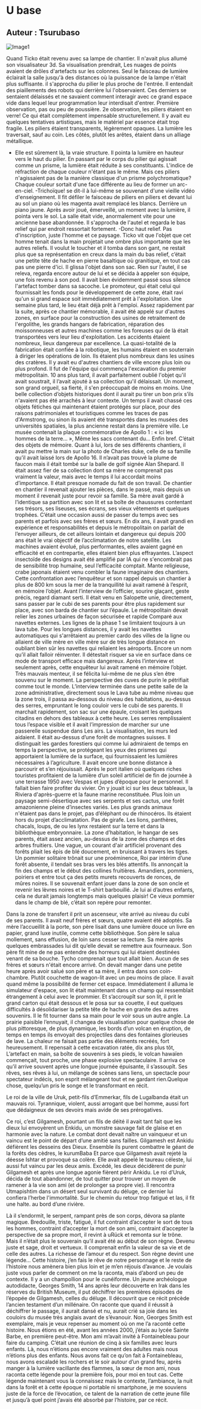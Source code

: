 # U base
## Auteur : Tsurubaso

![Image1](/images/800400.png)

Quand Ticko était revenu avec sa lampe de chantier. Il n'avait plus allumé son visualisateur 3d. Sa visualisation prendrait, Les nuages de points avaient de drôles d'artefacts sur les colonnes. Seul le faisceau de lumière éclairait la salle jusqu'à des distances où la puissance de la lampe n'était plus suffisante. il s'approcha du pilier le plus proche de l'entrée. Il entendait des piaillements des robots qui derrière lui l'observaient. Ces derniers se sentaient délaissés et ne savaient comment interagir avec ce grand espace vide dans lequel leur programmation leur interdisait d'entrer. Première observation, pas ou peu de poussière. 2e observation, les piliers étaient en verre! 
Ce qui était complètement impensable structurellement.  Il y avait eu quelques tentatives artistiques, mais le matériel par essence était trop fragile.  Les piliers étaient transparents, légèrement opaques. La lumière les traversait, sauf au coin. Les côtés, plutôt les arêtes, étaient dans un alliage métallique. 
-  Elle est sûrement là, la vraie structure.
Il pointa la lumière en hauteur vers le haut du pilier. En passant par le corps du pilier qui agissait comme un prisme, la lumière était réduite à ses constituants. L'indice de réfraction de chaque couleur n'étant pas le même. Mais ces piliers n'agissaient pas de la manière classique d'un prisme polychromatique?  Chaque couleur sortait d'une face différente au lieu de former un arc-en-ciel. 
-Trichoïque! se dit-il à lui-même se souvenant d'une vieille vidéo d'enseignement.
Il fit défiler le faisceau de piliers en piliers et devant lui au sol un piano où les magenta avait remplacé les blancs. Derrière un piano jaune.  Après avoir joué, émerveillé, un moment avec la lumière, il pointa vers le sol. La salle était vide, anormalement vite pour une ancienne base abandonnée. Il s'approcha de l'autel et regarda le bas relief qui par endroit ressortait fortement. 
-Donc haut relief.
Pas d'inscription, juste l'homme et ce paysage. 
Ticko vit que l'objet que cet homme tenait dans la main projetait une ombre plus importante que les autres reliefs. Il voulut le toucher et il tomba dans son gant, ne restait plus que sa représentation en creux dans la main du bas relief, c’était une petite tête de hache en pierre basaltique où granitique, en tout cas pas une pierre d'ici. Il glissa l'objet dans son sac. Rien sur l'autel, il se releva, regarda encore autour de lui et se décida à appeler son équipe, une fois revenu à son pod.
Il avait bien évidemment passé sous silence l'artefact tomber dans sa sacoche.  Le promoteur, qui était celui qui fournissait les fonds pour le développement de cette zone, était ravi qu'un si grand espace soit immédiatement prêt à l'exploitation. Une semaine plus tard, le lieu était déjà prêt à l'emploi. Assez rapidement par la suite, après ce chantier mémorable, il avait été appelé sur d'autres zones, en surface pour la construction des usines de retraitement de l'ergolithe, les grands hangars de fabrication, réparation des moissonneuses et autres machines comme les foreuses qui de là était transportées vers leur lieu d'exploitation. Les accidents étaient nombreux, lieux dangereux par excellence. La quasi-totalité de la fabrication était confiée à la robotique, les humains étaient en souterrain à diriger les opérations de loin. Ils étaient plus nombreux dans les usines des cratères. Il y avait eu d'autres chantiers de ville encore plus loin ou plus profond. Il fut de l'équipe qui commença l'excavation du premier métropolitain. 10 ans plus tard, il avait parfaitement oublié l'objet qu'il avait soustrait, il l’avait ajouté à sa collection qu'il délaissait. Un moment, son grand orgueil, sa fierté, il s'en préoccupait de moins en moins.
Une belle collection d’objets historiques dont il aurait pu tirer un bon prix s’ils n'avaient pas été arrachés à leur contexte. Un temps il avait chassé ces objets fétiches qui maintenant étaient protégés sur place, pour des raisons patrimoniales et touristiques comme les traces de pas d'Armstrong, ou sinon ils avaient été transportés dans les musées des universités spatiales, la plus ancienne restait dans la première ville. Le musée contenait la plaque commémorative de Apollo 1 : « ici les hommes de la terre… », Même les sacs contenant du… Enfin bref. C’était des objets de mémoire. Quant à lui, lors de ses différents chantiers, il avait pu mettre la main sur la photo de Charles duke, celle de sa famille qu’il avait laissé lors de Apollo 16. Il n’avait pas trouvé la plume de faucon mais il était tombé sur la balle de golf signée Alan Shepard. Il était assez fier de sa collection dont sa mère ne comprenait pas vraiment la valeur, mais avec le temps il lui accordait moins d’importance. Il était presque nomade du fait de son travail. De chantier en chantier il revenait ajouter les pièces, dans le passé, mais depuis un moment il revenait juste pour revoir sa famille.
Sa mère avait gardé à l’identique sa partition avec son lit et sa boîte de chaussures contentant ses trésors, ses liseuses, ses écrans, ses vieux vêtements et quelques trophées. C’était une occasion aussi de passer du temps avec ses parents et parfois avec ses frères et sœurs. En dix ans, il avait grandi en expérience et responsabilités et depuis le métropolitain on parlait de l’envoyer ailleurs, de cet ailleurs lointain et dangereux qui depuis 200 ans était le vrai objectif de l’acclimatation de notre satellite. Les machines avaient évolué, plus performantes, elles avaient gagné en efficacité et en contrepartie, elles étaient bien plus effrayantes. L’aspect insectoïde des designs avait été amplifié par IA qui ne s'encombrait pas de sensibilité trop humaine, seul l’efficacité comptait. Mante religieuse, crabe japonais étaient venu combler la faune imaginaire des chantiers. Cette confrontation avec l’enquêteur et son rappel depuis un chantier à plus de 800 km sous la mer de la tranquillité lui avait ramené à l’esprit, en mémoire l’objet.
Avant l’interview de l’officier, sourire glaçant, geste précis, regard diamant serti.
Il était venu en Salopette unie, directement, sans passer par le cubi de ses parents pour être plus rapidement sur place, avec son barda de chantier sur l’épaule. Le métropolitain devait relier les zones urbaines de façon sécurisée et rapide Comparé aux navettes externes. Les lignes de la phase 1 se limitaient toujours à un  lava tube. Pour les longues distances, il y avait les navettes automatiques qui s'arrêtaient au premier cardo des villes de la ligne ou allaient de ville mère  en ville mère sur de très longue distance en oubliant bien sûr les navettes qui reliaient les aéroports. Encore un nom qu’il allait falloir réinventer. Il détestait risquer sa vie en surface dans ce mode de transport efficace mais dangereux. Après l’interview et seulement après, cette enquêteur lui avait ramené en mémoire l’objet. Très mauvais menteur, il se félicita lui-même de ne plus s’en être souvenu sur le moment. La perspective des cuves de purin le pétrifiait comme tout le monde. L’interview terminée dans une petite salle de la zone administrative, directement sous le Lava tube au même niveau que la zone trois, il passa au-dessous du niveau des habitations, au-dessus des serres, empruntant le long couloir vers le cubi de ses parents. 
Il marchait rapidement, son sac sur une épaule, croisant les quelques citadins en dehors des tableaux à cette heure. Les serres remplissaient tous l’espace visible et il avait l’impression de marcher sur une passerelle suspendue dans Les airs. La visualisation, les murs led aidaient. Il était au-dessus d’une forêt de montagnes suisses. Il distinguait les gardes forestiers qui comme lui admiraient de temps en temps la perspective, se protégeant les yeux des prismes qui apportaient la lumière de la surface, qui fournissaient les lumières nécessaires à l’agriculture. Il avait encore une bonne distance à parcourir et s’en réjouissait. Après le port italien où quelques riches touristes profitaient de la lumière d’un soleil artificiel de fin de journée à une terrasse 1950 avec Vespas et jupes d’époque pour le personnel. Il fallait bien faire profiter du vivier. On y jouait ici sur les deux tableaux, la Riviera d'après-guerre et la faune marine reconstituée. Plus loin un paysage semi-désertique avec ses serpents et ses cactus, une forêt amazonienne pleine d’insectes variés. Les plus grands animaux n'étaient pas dans le projet, pas d’éléphant ou de rhinocéros. Ils étaient hors du projet d’acclimatation. Pas de girafe. Les lions, panthères, chacals, loups, de ou les lynx restaient sur la terre et dans la bibliothèque embryonnaire. La zone d’habitation, le hangar de ses parents, était assez ancien, au-dessus de la zone des champs et des arbres fruitiers. Une vague, un courant d'air artificiel provenant des forêts pliait les épis de blé doucement, en bruissant à travers les tiges. Un pommier solitaire trônait sur une proéminence, Roi par intérim d’une forêt absente, il tendait ses bras vers les blés attentifs. Ils annonçait la fin des champs et le début des collines fruitières. Amandiers, pommiers, poiriers et entre tout ça des petits murets recouverts de ronces, de mûres noires. Il se souvenait enfant jouer dans la zone de son oncle et revenir les lèvres noires et le T-shirt barbouillé. Je lui ai d’autres enfants, cela ne durait jamais longtemps mais quelques plaisir! Ce vieux pommier dans le champ de blé, c’était son repère pour remonter.

Dans la zone de transfert il prit un ascenseur, vite arrivé au niveau du cubi de ses parents. Il avait neuf frères et sœurs, quatre avaient été adoptés. Sa mère l’accueillit à la porte, son père lisait dans une lumière douce un livre en papier, grand luxe inutile, comme cette bibliothèque. Son père le salua mollement, sans effusion, de loin sans cesser sa lecture. Sa mère après quelques embrassades lui dit qu’elle devait se remettre aux fourneaux. Son père fit mine de ne pas entendre des horreurs qui lui étaient destinées venant de sa bouche. Tycho comprenait que tout allait bien. Aucun de ses frères et sœurs n'était encore arrivé. On devait manger dans une petite heure après avoir salué son père et sa mère, il entra dans son coin-chambre.
Plutôt couchette de wagon-lit avec un peu moins de place. Il avait quand même la possibilité de fermer cet espace. Immédiatement il alluma le simulateur d'espace, son lit était maintenant dans un champ qui ressemblait étrangement à celui avec le prommier. Et s’accroupît sur son lit, il prit le grand carton qui était dessous et le posa sur sa couette, il eut quelques difficultés à désolidariser la petite tête de hache en granite des autres souvenirs.
Il le fit tourner dans sa main pour le voir sous un autre angle. La prairie paisible l’ennuyait, il changea de visualisation pour quelque chose de plus pittoresque, de plus dynamique, les bords d’un volcan en éruption, de temps en temps ils envoyait des projectiles dans des fontaines glorieuses de lave. La chaleur ne faisait pas partie des éléments recréés, fort heureusement. Il repensait à cette excavation ratée, dix ans plus tôt, L’artefact en main, sa boîte de  souvenirs à ses pieds, le volcan hawaïen commençait, tout proche, une phase explosive spectaculaire.
Il arriva ce qu’il arrive souvent après une longue journée épuisante, il s’assoupît. 
Ses rêves, ses rêves à lui, un mélange de scènes sans liens, un spectacle pour spectateur indécis, son esprit mélangeant tout et ne gardant rien.Quelque chose, quelqu’un pris le songe et le transformant en récit. 

Le roi de la ville de Uruk, petit-fils d’Emmerkar, fils de Lugalbanda était un mauvais roi. Tyrannique, violent, aussi arrogant que bel homme, aussi fort que dédaigneux de ses devoirs mais avide de ses prérogatives.

Ce roi, c’est Gilgamesh, pourtant un fils de déité il avait tant fait que les dieux lui envoyèrent un Enkidu, un monstre sauvage fait de glaise et en harmonie avec la nature. Le combat dont devait naître un vainqueur et un vaincu est le point de départ d’une amitié sans failles. Gilgamesh est Ankidu défièrent les desseins des Dieux. Ensemble ils purent combattre le géant de la forêts des cèdres, le kurumBaba Et parce que Gilgamesh avait rejeté la déesse Ishtar et provoqué sa colère. Elle avait appelé le taureau céleste, lui aussi fut vaincu par les deux amis. Excédé, les dieux décidèrent de punir Gilgamesh et après une longue agonie fièrent périr Ankidu. Le roi d’Uruk, décida de tout abandonner, de tout quitter pour trouver un moyen de ramener à la vie son ami (et de prolonger sa propre vie). Il rencontra Utmapishtim dans un désert seul survivant du déluge, ce dernier lui confiera  l’herbe l'immortalité. Sur le chemin du retour trop fatigué et las, il fit une halte. au bord d’une rivière.

Là il s’endormit, le serpent, rampant près de son corps, dévora sa plante magique. Bredouille, triste, fatigué, il fut contraint d’accepter le sort de tous les hommes, contraint d’accepter la mort de son ami, contraint d’accepter la perspective de sa propre mort, il revint à uRück et remonta sur le trône. Mais il n’était plus le souverain qu’il avait été au début de son règne. Devenu juste et sage, droit et vertueux. Il comprenait enfin la valeur de sa vie et de celle des autres. La richesse de l’amour et du respect.
Son règne devint une légende…
Cette histoire, j’en fais le rêve de notre personnage et le reste de l’histoire nous amènera bien plus loin et je m’en réjouis d’avance. Je voulais juste vous parler de comment on me la raconta, mais d’abord un peu de contexte. Il y a un champollion pour le cunéiforme. Un jeune archéologue autodidacte, Georges Smith, 14 ans après leur découverte en Irak dans les réserves du British Museum, il put déchiffrer les premières épisodes de l’épopée de Gilgamesh, celles du déluge. Il découvrit que ce récit précède l’ancien testament d’un millénaire. On raconte que quand il réussit à déchiffrer le passage, il aurait dansé et nu, aurait crié sa joie dans les couloirs du musée très anglais avant de s’évanouir. 
Non, Georges Smith est exemplaire, mais je veux repenser au moment où on me l’a raconté cette histoire.
Nous étions en été, avant les années 2000, j’étais au lycée Sainte Barbe, en première peut-être. Mon ami m’avait invité à Fontainebleau pour faire du camping. C’était une réunion de cinq à six familles avec leurs enfants. 
Là, nous n’étions pas encore vraiment des adultes mais nous n’étions plus des enfants. Nous avons fait ce qu’on fait à Fontainebleau, nous avons escaladé les rochers et le soir autour d’un grand feu, après manger à la lumière vacillante des flammes, la sœur de mon ami, nous raconta cette légende pour la première fois, pour moi en tout cas. 
Cette légende maintenant vous la connaissez mais le contexte, l’ambiance, la nuit dans la forêt et à cette époque ni portable ni smartphone, je me souviens juste de la force de l’évocation, ce talent de la narration de cette jeune fille et jusqu’à quel point j’avais été absorbé par l’histoire, par ce récit.







